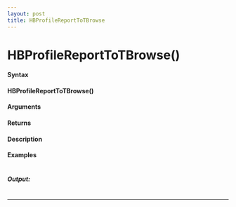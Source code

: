```yaml
---
layout: post
title: HBProfileReportToTBrowse
---
```


# HBProfileReportToTBrowse()


#### Syntax

#### HBProfileReportToTBrowse()

#### Arguments

#### Returns

#### Description

#### Examples

```

```

##### Output:

```

```

---